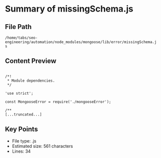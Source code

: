 # Summary of missingSchema.js
  
## File Path
`/home/tabs/seo-engineering/automation/node_modules/mongoose/lib/error/missingSchema.js`

## Content Preview
```

/*!
 * Module dependencies.
 */

'use strict';

const MongooseError = require('./mongooseError');

/**
[...truncated...]
```

## Key Points
- File type: .js
- Estimated size: 561 characters
- Lines: 34
